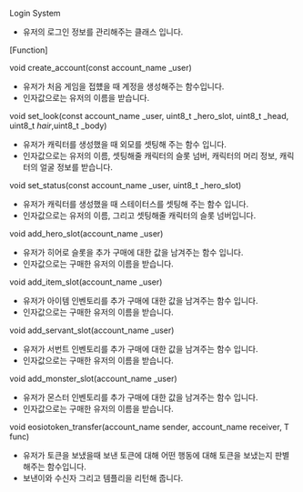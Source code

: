 Login System

- 유저의 로그인 정보를 관리해주는 클래스 입니다.


[Function]


void create_account(const account_name _user)

- 유저가 처음 게임을 접헀을 때 계정을 생성해주는 함수입니다.
- 인자값으로는 유저의 이름을 받습니다.

void set_look(const account_name _user, uint8_t _hero_slot, uint8_t _head, uint8_t _hair_,uint8_t _body)

- 유저가 캐릭터를 생성했을 때 외모를 셋팅해 주는 함수 입니다.
- 인자값으로는 유저의 이름, 셋팅해줄 캐릭터의 슬롯 넘버, 캐릭터의 머리 정보, 캐릭터의 얼굴 정보를 받습니다.
 
void set_status(const account_name _user, uint8_t _hero_slot)
 
- 유저가 캐릭터를 생성했을 때 스테이터스를 셋팅해 주는 함수 입니다.
- 인자값으로는 유저의 이름, 그리고 셋팅해줄 캐릭터의 슬롯 넘버입니다.
 

void add_hero_slot(account_name _user)

- 유저가 히어로 슬롯을 추가 구매에 대한 값을 남겨주는 함수 입니다.
- 인자값으로는 구매한 유저의 이름을 받습니다.

void add_item_slot(account_name _user)

- 유저가 아이템 인벤토리를 추가 구매에 대한 값을 남겨주는 함수 입니다.
- 인자값으로는 구매한 유저의 이름을 받습니다.

void add_servant_slot(account_name _user)

- 유저가 서번트 인벤토리를 추가 구매에 대한 값을 남겨주는 함수 입니다.
- 인자값으로는 구매한 유저의 이름을 받습니다.

void add_monster_slot(account_name _user)

- 유저가 몬스터 인벤토리를 추가 구매에 대한 값을 남겨주는 함수 입니다.
- 인자값으로는 구매한 유저의 이름을 받습니다.


void eosiotoken_transfer(account_name sender, account_name receiver, T func) 

 - 유저가 토큰을 보냈을때 보낸 토큰에 대해 어떤 행동에 대해 토큰을 보냈는지 판별해주는 함수입니다.
 - 보낸이와 수신자 그리고 템플리을 리턴해 줍니다.


